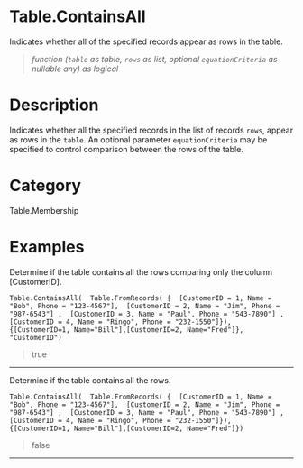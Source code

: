 ﻿# Table.ContainsAll
Indicates whether all of the specified records appear as rows in the table.
> _function (<code>table</code> as table, <code>rows</code> as list, optional <code>equationCriteria</code> as nullable any) as logical_
# Description 
Indicates whether all the specified records in the list of records <code>rows</code>, appear as rows in the <code>table</code>.
    An optional parameter <code>equationCriteria</code> may be specified to control comparison between the rows of the table.
# Category 
Table.Membership
# Examples 
Determine if the table contains all the rows comparing only the column [CustomerID].
```
Table.ContainsAll(  Table.FromRecords( {  [CustomerID = 1, Name = "Bob", Phone = "123-4567"],  [CustomerID = 2, Name = "Jim", Phone = "987-6543"] ,  [CustomerID = 3, Name = "Paul", Phone = "543-7890"] ,  [CustomerID = 4, Name = "Ringo", Phone = "232-1550"]}),    {[CustomerID=1, Name="Bill"],[CustomerID=2, Name="Fred"]},    "CustomerID")
```
> true
***
Determine if the table contains all the rows.
```
Table.ContainsAll(  Table.FromRecords( {  [CustomerID = 1, Name = "Bob", Phone = "123-4567"],  [CustomerID = 2, Name = "Jim", Phone = "987-6543"] ,  [CustomerID = 3, Name = "Paul", Phone = "543-7890"] ,  [CustomerID = 4, Name = "Ringo", Phone = "232-1550"]}),    {[CustomerID=1, Name="Bill"],[CustomerID=2, Name="Fred"]})
```
> false
***
